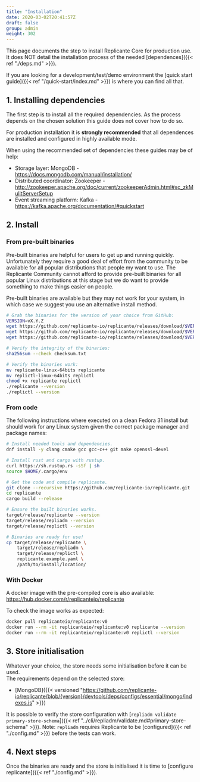 ```yaml
---
title: "Installation"
date: 2020-03-02T20:41:57Z
draft: false
group: admin
weight: 302
---
```


This page documents the step to install Replicante Core for production use.
It does NOT detail the installation process of the needed [dependences]({{< ref "./deps.md" >}}).

If you are looking for a development/test/demo environment the
[quick start guide]({{< ref "/quick-start/index.md" >}}) is where you can find all that.


## 1. Installing dependencies
The first step is to install all the required dependencies.
As the process depends on the chosen solution this guide does not cover how to do so.

For production installation it is **strongly recommended** that all dependences
are installed and configured in highly available mode.

When using the recommended set of dependencies these guides may be of help:

  * Storage layer: MongoDB - https://docs.mongodb.com/manual/installation/
  * Distributed coordinator: Zookeeper - http://zookeeper.apache.org/doc/current/zookeeperAdmin.html#sc_zkMulitServerSetup
  * Event streaming platform: Kafka - https://kafka.apache.org/documentation/#quickstart


## 2. Install

### From pre-built binaries
Pre-built binaries are helpful for users to get up and running quickly.
Unfortunately they require a good deal of effort from the community to be available for all
popular distributions that people my want to use.
The Replicante Community cannot afford to provide pre-built binaries for all popular
Linux distributions at this stage but we do want to provide something to make things
easier on people.

Pre-built binaries are available but they may not work for your system, in which case
we suggest you use an alternative install method.

```bash
# Grab the binaries for the version of your choice from GitHub:
VERSION=vX.Y.Z
wget https://github.com/replicante-io/replicante/releases/download/$VERSION/checksum.txt
wget https://github.com/replicante-io/replicante/releases/download/$VERSION/replicante-linux-64bits
wget https://github.com/replicante-io/replicante/releases/download/$VERSION/replictl-linux-64bits

# Verify the integrity of the binaries:
sha256sum --check checksum.txt

# Verify the binaries work:
mv replicante-linux-64bits replicante
mv replictl-linux-64bits replictl
chmod +x replicante replictl
./replicante --version
./replictl --version
```

### From code
The following instructions where executed on a clean Fedora 31 install but should work for any
Linux system given the correct package manager and package names:

```bash
# Install needed tools and dependencies.
dnf install -y clang cmake gcc gcc-c++ git make openssl-devel

# Install rust and cargo with rustup.
curl https://sh.rustup.rs -sSf | sh
source $HOME/.cargo/env

# Get the code and compile replicante.
git clone --recursive https://github.com/replicante-io/replicante.git
cd replicante
cargo build --release

# Ensure the built binaries works.
target/release/replicante --version
target/release/repliadm --version
target/release/replictl --version

# Binaries are ready for use!
cp target/release/replicante \
    target/release/repliadm \
    target/release/replictl \
    replicante.example.yaml \
    /path/to/install/location/
```

### With Docker
A docker image with the pre-compiled core is also available:
https://hub.docker.com/r/replicanteio/replicante

To check the image works as expected:
```bash
docker pull replicanteio/replicante:v0
docker run --rm -it replicanteio/replicante:v0 replicante --version
docker run --rm -it replicanteio/replicante:v0 replictl --version
```


## 3. Store initialisation
Whatever your choice, the store needs some initialisation before it can be used.  
The requirements depend on the selected store:

  * [MongoDB]({{< versioned "https://github.com/replicante-io/replicante/blob/{version}/devtools/deps/configs/essential/mongo/indexes.js" >}})

It is possible to verify the store configuration with
[`repliadm validate primary-store-schema`]({{< ref "../cli/repliadm/validate.md#primary-store-schema" >}}).
Note: `repliadm` requires Replicante to be [configured]({{< ref "./config.md" >}}) before the tests can work.


## 4. Next steps
Once the binaries are ready and the store is initialised it is time to [configure replicante]({{< ref "./config.md" >}}).
